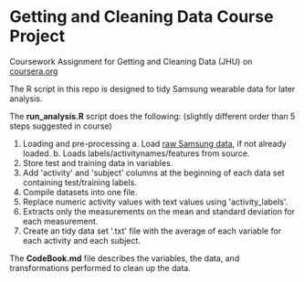 # Getting and Cleaning Data Course Project
Coursework Assignment for Getting and Cleaning Data (JHU) on [coursera.org](http://www.coursera.org/course/getdata/)  
  
The R script in this repo is designed to tidy Samsung wearable data for later analysis.  
  
The **run_analysis.R** script does the following:
(slightly different order than 5 steps suggested in course)

1. Loading and pre-processing
    a. Load [raw Samsung data](https://d396qusza40orc.cloudfront.net/getdata%2Fprojectfiles%2FUCI%20HAR%20Dataset.zip), if not already loaded.
    b. Loads labels/activitynames/features from source.
2. Store test and training data in variables.
3. Add 'activity' and 'subject' columns at the beginning of each data set containing test/training labels.
4. Compile datasets into one file.
5. Replace numeric activity values with text values using 'activity_labels'.
6. Extracts only the measurements on the mean and standard deviation for each measurement.
7. Create an tidy data set '.txt' file with the average of each variable for each activity and each subject.
  
The **CodeBook.md** file describes the variables, the data, and transformations performed to clean up the data.  